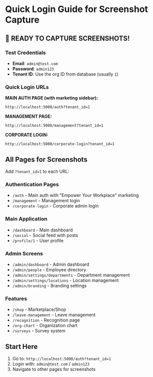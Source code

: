 # Quick Login Guide for Screenshot Capture

## 🚀 READY TO CAPTURE SCREENSHOTS!

### Test Credentials
- **Email**: `admin@test.com`
- **Password**: `admin123`
- **Tenant ID**: Use the org ID from database (usually `1`)

### Quick Login URLs

**MAIN AUTH PAGE (with marketing sidebar):**
```
http://localhost:5000/auth?tenant_id=1
```

**MANAGEMENT PAGE:**
```
http://localhost:5000/management?tenant_id=1
```

**CORPORATE LOGIN:**
```
http://localhost:5000/corporate-login?tenant_id=1
```

## All Pages for Screenshots

Add `?tenant_id=1` to each URL:

### Authentication Pages
- `/auth` - Main auth with "Empower Your Workplace" marketing
- `/management` - Management login
- `/corporate-login` - Corporate admin login

### Main Application
- `/dashboard` - Main dashboard
- `/social` - Social feed with posts
- `/profile/1` - User profile

### Admin Screens  
- `/admin/dashboard` - Admin dashboard
- `/admin/people` - Employee directory
- `/admin/settings/departments` - Department management
- `/admin/settings/locations` - Location management
- `/admin/branding` - Branding settings

### Features
- `/shop` - Marketplace/Shop
- `/leave-management` - Leave management
- `/recognition` - Recognition page
- `/org-chart` - Organization chart
- `/surveys` - Survey system

## Start Here
1. Go to: `http://localhost:5000/auth?tenant_id=1`
2. Login with: `admin@test.com` / `admin123`
3. Navigate to other pages for screenshots